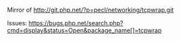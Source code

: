 Mirror of http://git.php.net/?p=pecl/networking/tcpwrap.git

Issues: https://bugs.php.net/search.php?cmd=display&status=Open&package_name[]=tcpwrap
